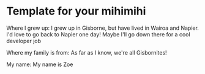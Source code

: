 # Template for your mihimihi


Where I grew up: I grew up in Gisborne, but have lived in Wairoa and Napier. I'd love to go back to Napier one day! Maybe I'll go down there for a cool developer job

Where my family is from: As far as I know, we're all Gisbornites!

My name: My name is Zoe